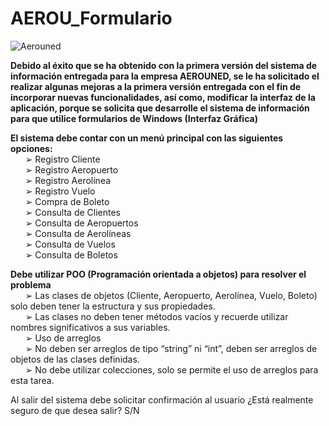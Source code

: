 # AEROU_Formulario

![Aerouned](https://github.com/Yoswell/AEROU_Formulario/assets/113799193/c6ee62dc-b3db-429a-88a9-200473aaa489)

<strong>Debido al éxito que se ha obtenido con la primera versión del sistema de información entregada para la empresa AEROUNED, se le ha solicitado el realizar algunas mejoras a la primera versión entregada con el fin de incorporar nuevas funcionalidades, así como, modificar la interfaz de la aplicación, porque se 
solicita que desarrolle el sistema de información para que utilice formularios de Windows (Interfaz Gráfica)</strong>

<strong>El sistema debe contar con un menú principal con las siguientes opciones:</strong>
<br>&nbsp;&nbsp;&nbsp;&nbsp;&nbsp;&nbsp;➢ Registro Cliente
<br>&nbsp;&nbsp;&nbsp;&nbsp;&nbsp;&nbsp;➢ Registro Aeropuerto
<br>&nbsp;&nbsp;&nbsp;&nbsp;&nbsp;&nbsp;➢ Registro Aerolínea
<br>&nbsp;&nbsp;&nbsp;&nbsp;&nbsp;&nbsp;➢ Registro Vuelo
<br>&nbsp;&nbsp;&nbsp;&nbsp;&nbsp;&nbsp;➢ Compra de Boleto
<br>&nbsp;&nbsp;&nbsp;&nbsp;&nbsp;&nbsp;➢ Consulta de Clientes
<br>&nbsp;&nbsp;&nbsp;&nbsp;&nbsp;&nbsp;➢ Consulta de Aeropuertos
<br>&nbsp;&nbsp;&nbsp;&nbsp;&nbsp;&nbsp;➢ Consulta de Aerolíneas
<br>&nbsp;&nbsp;&nbsp;&nbsp;&nbsp;&nbsp;➢ Consulta de Vuelos
<br>&nbsp;&nbsp;&nbsp;&nbsp;&nbsp;&nbsp;➢ Consulta de Boletos

<strong>Debe utilizar POO (Programación orientada a objetos) para resolver el problema</strong>
<br>&nbsp;&nbsp;&nbsp;&nbsp;&nbsp;&nbsp;➢ Las clases de objetos (Cliente, Aeropuerto, Aerolínea, Vuelo, Boleto) solo deben tener la estructura y sus propiedades.
<br>&nbsp;&nbsp;&nbsp;&nbsp;&nbsp;&nbsp;➢ Las clases no deben tener métodos vacíos y recuerde utilizar nombres significativos a sus variables.
<br>&nbsp;&nbsp;&nbsp;&nbsp;&nbsp;&nbsp;➢ Uso de arreglos
<br>&nbsp;&nbsp;&nbsp;&nbsp;&nbsp;&nbsp;➢ No deben ser arreglos de tipo “string” ni “int”, deben ser arreglos de objetos de las clases definidas.
<br>&nbsp;&nbsp;&nbsp;&nbsp;&nbsp;&nbsp;➢ No debe utilizar colecciones, solo se permite el uso de arreglos para esta tarea.

Al salir del sistema debe solicitar confirmación al usuario ¿Está realmente seguro de que desea salir? S/N

